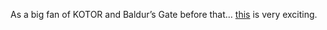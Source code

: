 As a big fan of KOTOR and Baldur&#8217;s Gate before that&#8230; <a href="http://masseffect.bioware.com/" target="_blank">this</a> is very exciting.